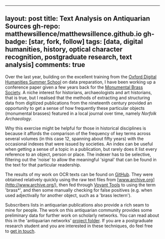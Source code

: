 
---
layout: post
title: Text Analysis on Antiquarian Sources
gh-repo: matthewsillence/matthewsillence.github.io
gh-badge: [star, fork, follow]
tags: [data, digital humanities, history, optical character recognition, postgraduate research, text analysis]
comments: true
---
Over the last year, building on the excellent training from the [Oxford Digital Humanities Summer School](https://digital.humanities.ox.ac.uk/dhoxss) on data preparation, I have been working up a conference paper given a few years back for the [Monumental Brass Society](https://www.mbs-brasses.co.uk/). A niche interest for historians, archaeologists and art historians, that is true, but I realised that the methods of extracting and structuring data from digitized publications from the nineteenth century provided an opportunity to get a sense of how frequently these particular objects (monumental brasses) featured in a local journal over time, namely _Norfolk Archaeology_.   

Why this exercise might be helpful for those in historical disciplines is because it affords the comparison of the frequency of key terms across several volumes (in this case 12, spanning about fifty years) with the occasional indexes that were issued by societies. An index can be useful when getting a sense of a topic in a publication, but rarely does it list every reference to an object, person or place. The indexer has to be selective, filtering out the 'noise' to allow the meaningful 'signal' that can be found in the text for that particular readership.

The results of my work on OCR texts can be found on [GitHub](https://github.com/matthewsillence/antiquarian_networks/blob/master/Norfolk_Archaeology_Brasses.xlsx). They were obtained relatively quickly using the raw text files from [www.archive.org](http://www.archive.org/), then fed through [Voyant Tools](https://voyant-tools.org/) to using the term 'brass*', and then some manually checking for false positives (e.g. when used adjectivally for another object, such as a 'brass lectern').

Subscribers lists in antiquarian publications also provide a rich seam to mine for people. The work on this antiquarian community provides some preliminary data for further work on scholarly networks. You can read about this in the 'antiquarian networks' [project folder](https://github.com/matthewsillence/antiquarian_networks). If you are a postgraduate research student and you are interested in these techniques, do feel free to [get in touch](https://people.uea.ac.uk/m_sillence).